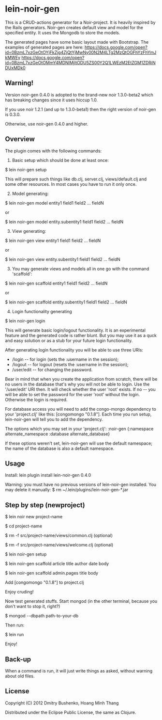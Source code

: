 # lein-noir-gen
This is a CRUD-actions generator for a Noir-project. It is heavily inspired by the Rails generators.
Noir-gen creates default view and model for the specified entity. It uses the Mongodb to store the models.

The generated pages have some basic layout made with Bootstrap. The examples of generated pages are here: https://docs.google.com/open?id=0BzmL7xzGeOtOYjFkZjg4ZjQtYjMwNy00N2M4LTg2MzQtOGFhYzFhYmJkMWEy https://docs.google.com/open?id=0BzmL7xzGeOtOMmY4MDNlMjItODU5ZS00Y2Q1LWEzM2EtZGM1ZDRiNDUxMDk0

## Warning!

Version noir-gen 0.4.0 is adopted to the brand-new noir 1.3.0-beta2 which has breaking changes since it uses hiccup 1.0.

If you use noir 1.2.1 (and up to 1.3.0-beta1) then the right version of noir-gen is 0.3.0.

Otherwise, use noir-gen 0.4.0 and higher.

## Overview

The plugin comes with the following commands:

1) Basic setup which should be done at least once:

$ lein noir-gen setup

This will prepare such things like db.clj, server.clj, views/default.clj and some other resources. In most cases you have to run it only once.

2) Model generating:

$ lein noir-gen model entity1 field1 field2 ... fieldN

or

$ lein noir-gen model entity.subentity1 field1 field2 ... fieldN

3) View generating:

$ lein noir-gen view entity1 field1 field2 ... fieldN

or

$ lein noir-gen view entity.subentity1 field1 field2 ... fieldN

3) You may generate views and models all in one go with the command 'scaffold':

$ lein noir-gen scaffold entity1 field1 field2 ... fieldN

or

$ lein noir-gen scaffold entity.subentity1 field1 field2 ... fieldN

4) Login functionality generating

$ lein noir-gen login

This will generate basic login/logout functionality. It is an experimental feature and the generated code is rather blunt. But you may use it as a quck and easy solution or as a stub for your future login functionality.

After generating login functionality you will be able to use three URIs:

* /login -- for login (sets the :username in the session);
* /logout -- for logout (resets the :username in the session);
* /user/edit -- for changing the password.

Bear in mind that when you create the application from scratch, there will be no users in the database that's why you will not be able to login. Use the '/user/edit' URI then. It will check whether the user 'root' exists. If no -- you will be able to set the password for the user 'root' without the login. Otherwise the login is required.

For database access you will need to add the congo-mongo dependency to your 'project.clj' like this: [congomongo "0.1.8"]. Each time you run setup, lein-noir-gen will tell you to add the dependency.

The options which you may set in your 'project.clj':
:noir-gen {:namespace alternate_namespace
           :database alternate_database}

If these options weren't set, lein-noir-gen will use the default namespace; the name of the database is also a default namespace.

## Usage
Install:
lein plugin install lein-noir-gen 0.4.0

Warning: you must have no previous versions of lein-noir-gen installed. You may delete it manually: $ rm ~/.lein/plugins/lein-noir-gen-*.jar

## Step by step (newproject)

$ lein noir new project-name

$ cd project-name

$ rm -f src/project-name/views/common.clj (optional)

$ rm -f src/project-name/views/welcome.clj (optional)

$ lein noir-gen setup

$ lein noir-gen scaffold article title author date body

$ lein noir-gen scaffold admin.pages title body

Add [congomongo "0.1.8"] to project.clj

Enjoy cruding!

Now test generated stuffs. Start mongod (in the other terminal, because you don't want to stop it, right?)

$ mongod --dbpath path-to-your-db

Then run:

$ lein run

Enjoy!

## Back-up

When a command is run, it will just write things as asked, without warning about old files.

## License

Copyright (C) 2012 Dmitry Bushenko, Hoang Minh Thang

Distributed under the Eclipse Public License, the same as Clojure.
